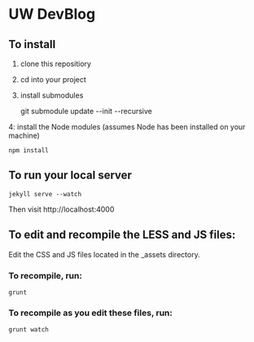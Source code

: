 # UW DevBlog

## To install

1. clone this repositiory
2. cd into your project

3. install submodules

    git submodule update --init --recursive


4: install the Node modules (assumes Node has been installed on your machine)

    npm install

## To run your local server
    jekyll serve --watch
Then visit http://localhost:4000

## To edit and recompile the LESS and JS files:
Edit the CSS and JS files located in the _assets directory.

### To recompile, run:
    grunt 

### To recompile as you edit these files, run:
    grunt watch


